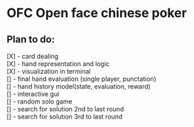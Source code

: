 # OFC Open face chinese poker 
##  Plan to do: 
[X] - card dealing \
[X] - hand representation and logic \
[X] - visualization in terminal \
[] - final hand evaluation (single player, punctation)  \
[] - hand history model(state, evaluation, reward) \
[] - interactive gui \
[] - random solo game \
[] - search for solution 2nd to last round \
[] - search for solution 3rd to last round 

